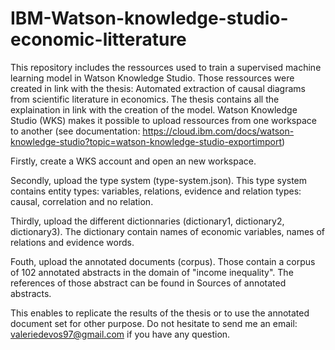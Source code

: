 # IBM-Watson-knowledge-studio-economic-litterature
This repository includes the ressources used to train a supervised machine learning model in Watson Knowledge Studio.
Those ressources were created in link with the thesis: Automated extraction of causal diagrams from scientific literature in economics.
The thesis contains all the explaination in link with the creation of the model.
Watson Knowledge Studio (WKS) makes it possible to upload ressources from one workspace to another (see documentation: https://cloud.ibm.com/docs/watson-knowledge-studio?topic=watson-knowledge-studio-exportimport)

Firstly, create a WKS account and open an new workspace. 

Secondly, upload the type system (type-system.json).
This type system contains entity types: variables, relations, evidence and relation types: causal, correlation and no relation.

Thirdly, upload the different dictionnaries (dictionary1, dictionary2, dictionary3).
The dictionary contain names of economic variables, names of relations and evidence words.

Fouth, upload the annotated documents (corpus).
Those contain a corpus of 102 annotated abstracts in the domain of "income inequality".
The references of those abstract can be found in Sources of annotated abstracts.

This enables to replicate the results of the thesis or to use the annotated document set for other purpose.
Do not hesitate to send me an email: valeriedevos97@gmail.com if you have any question.
